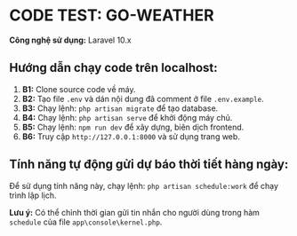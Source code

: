<h1>CODE TEST: GO-WEATHER</h1>
<p><strong>Công nghệ sử dụng:</strong> Laravel 10.x</p>
<h2>Hướng dẫn chạy code trên localhost:</h2>
<ol>
    <li><strong>B1:</strong> Clone source code về máy.</li>
    <li><strong>B2:</strong> Tạo file <code>.env</code> và dán nội dung đã comment ở file <code>.env.example</code>.</li>
    <li><strong>B3:</strong> Chạy lệnh: <code>php artisan migrate</code> để tạo database.</li>
    <li><strong>B4:</strong> Chạy lệnh: <code>php artisan serve</code> để khởi động máy chủ.</li>
    <li><strong>B5:</strong> Chạy lệnh: <code>npm run dev</code> để xây dựng, biên dịch frontend.</li>
    <li><strong>B6:</strong> Truy cập <code>http://127.0.0.1:8000</code> và sử dụng trang web.</li>
</ol>

<h2>Tính năng tự động gửi dự báo thời tiết hàng ngày:</h2>
<p>
    Để sử dụng tính năng này, chạy lệnh: <code>php artisan schedule:work</code> để chạy trình lập lịch.
</p>
<p>
    <strong>Lưu ý:</strong> Có thể chỉnh thời gian gửi tin nhắn cho người dùng trong hàm <code>schedule</code> của file <code>app\console\kernel.php</code>.
</p>
